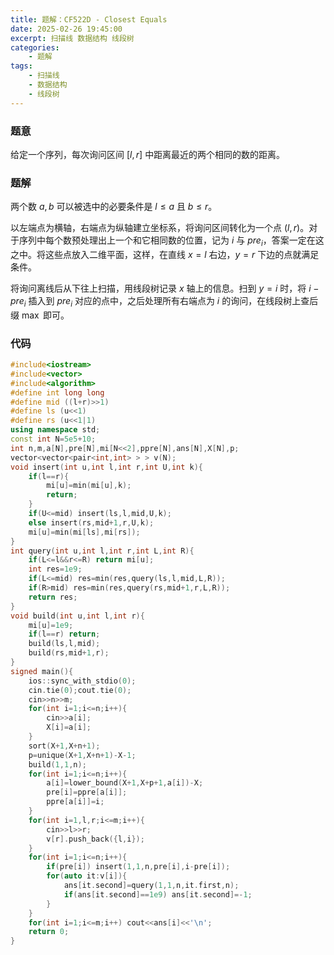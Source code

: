 ```yaml
---
title: 题解：CF522D - Closest Equals
date: 2025-02-26 19:45:00
excerpt: 扫描线 数据结构 线段树
categories: 
	- 题解
tags: 
	- 扫描线
	- 数据结构
	- 线段树
---
```


### 题意
给定一个序列，每次询问区间 $[l,r]$ 中距离最近的两个相同的数的距离。

### 题解
两个数 $a,b$ 可以被选中的必要条件是 $l\le a$ 且 $b\le r$。

以左端点为横轴，右端点为纵轴建立坐标系，将询问区间转化为一个点 $(l,r)$。对于序列中每个数预处理出上一个和它相同数的位置，记为 $i$ 与 $pre_i$，答案一定在这之中。将这些点放入二维平面，这样，在直线 $x=l$ 右边，$y=r$ 下边的点就满足条件。

将询问离线后从下往上扫描，用线段树记录 $x$ 轴上的信息。扫到 $y=i$ 时，将 $i-pre_i$ 插入到 $pre_i$ 对应的点中，之后处理所有右端点为 $i$ 的询问，在线段树上查后缀 $\max$ 即可。

### 代码
```cpp
#include<iostream>
#include<vector>
#include<algorithm>
#define int long long
#define mid ((l+r)>>1)
#define ls (u<<1)
#define rs (u<<1|1)
using namespace std;
const int N=5e5+10;
int n,m,a[N],pre[N],mi[N<<2],ppre[N],ans[N],X[N],p;
vector<vector<pair<int,int> > > v(N);
void insert(int u,int l,int r,int U,int k){
	if(l==r){
		mi[u]=min(mi[u],k);
		return;
	}
	if(U<=mid) insert(ls,l,mid,U,k);
	else insert(rs,mid+1,r,U,k);
	mi[u]=min(mi[ls],mi[rs]);
}
int query(int u,int l,int r,int L,int R){
	if(L<=l&&r<=R) return mi[u];
	int res=1e9;
	if(L<=mid) res=min(res,query(ls,l,mid,L,R));
	if(R>mid) res=min(res,query(rs,mid+1,r,L,R));
	return res;
}
void build(int u,int l,int r){
	mi[u]=1e9;
	if(l==r) return;
	build(ls,l,mid);
	build(rs,mid+1,r);
}
signed main(){
	ios::sync_with_stdio(0);
	cin.tie(0);cout.tie(0);
	cin>>n>>m;
	for(int i=1;i<=n;i++){
		cin>>a[i];
		X[i]=a[i];
	}
	sort(X+1,X+n+1);
	p=unique(X+1,X+n+1)-X-1;
	build(1,1,n);
	for(int i=1;i<=n;i++){
		a[i]=lower_bound(X+1,X+p+1,a[i])-X;
		pre[i]=ppre[a[i]];
		ppre[a[i]]=i;
	}
	for(int i=1,l,r;i<=m;i++){
		cin>>l>>r;
		v[r].push_back({l,i});
	}	
	for(int i=1;i<=n;i++){
		if(pre[i]) insert(1,1,n,pre[i],i-pre[i]);
		for(auto it:v[i]){
			ans[it.second]=query(1,1,n,it.first,n);
			if(ans[it.second]==1e9) ans[it.second]=-1;
		}
	}
	for(int i=1;i<=m;i++) cout<<ans[i]<<'\n';
	return 0;
}
```